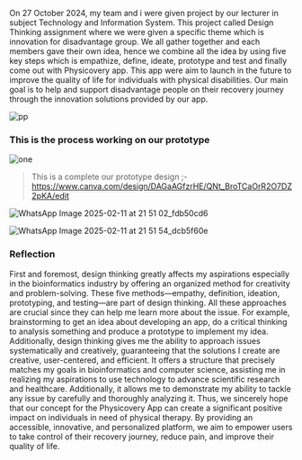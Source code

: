 On 27 October 2024, my team and i were given project by our lecturer in subject Technology and Information System. This project called Design Thinking assignment where we were given a specific theme 
which is innovation for disadvantage group. We all gather together and each members gave their own idea, hence we combine all the idea by using five key steps which is empathize, define, ideate,
prototype and test and finally come out with Physicovery app. This app were aim to launch in the future to improve the quality of life for individuals with physical disabilities. Our main goal is to
help and support disadvantage people on their recovery journey through the innovation solutions provided by our app.

![pp](https://github.com/user-attachments/assets/24d54628-bdc8-48f9-a98e-f0b3a4f5b88a)

### This is the process working on our prototype
![one](https://github.com/user-attachments/assets/73f08c9e-a20c-4380-a6c0-178bc71dbd8b)
> This is a complete our prototype design ;-
https://www.canva.com/design/DAGaAGfzrHE/QNt_BroTCaOrR2O7DZ2pKA/edit

![WhatsApp Image 2025-02-11 at 21 51 02_fdb50cd6](https://github.com/user-attachments/assets/232e0c83-a6df-4866-af1e-1534e3034627)

![WhatsApp Image 2025-02-11 at 21 51 54_dcb5f60e](https://github.com/user-attachments/assets/d1042986-dac1-4eec-8e78-1ed8adde5f39)


### Reflection
 First and foremost, design thinking greatly affects my aspirations especially in the bioinformatics industry by offering an organized method for creativity and problem-solving. These five methods—empathy, 
 definition, ideation, prototyping, and testing—are part of design thinking. All these approaches are crucial since they can help me learn more about the issue. For example, brainstorming to get an idea 
 about developing an app, do a critical thinking to analysis something and produce a prototype to implement my idea. Additionally, design thinking gives me the ability to approach issues systematically and 
 creatively, guaranteeing that the solutions I create are creative, user-centered, and efficient. It offers a structure that precisely matches my goals in bioinformatics and computer science, assisting me
 in realizing my aspirations to use technology to advance scientific research and healthcare. Additionally, it allows me to demonstrate my ability to tackle any issue by carefully and thoroughly analyzing it.
 Thus, we sincerely hope that our concept for the Physicovery App can create a significant positive impact on individuals in need of physical therapy. By providing an accessible, innovative, and personalized
 platform, we aim to empower users to take control of their recovery journey, reduce pain, and improve their quality of life. 
